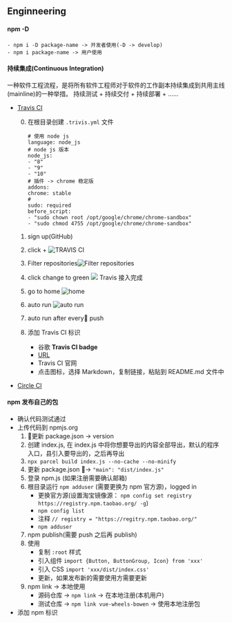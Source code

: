 ## Enginneering

####  npm -D
    - npm i -D package-name -> 开发者使用(-D -> develop)
    - npm i package-name -> 用户使用

####  持续集成(Continuous Integration)
一种软件工程流程，是将所有软件工程师对于软件的工作副本持续集成到共用主线(mainline)的一种举措。
持续测试 + 持续交付 + 持续部署 + ......
- [Travis CI](https://travis-ci.org/)

    0. 在根目录创建 ` .trivis.yml ` 文件
        ```
        # 使用 node js
        language: node_js
        # node js 版本
        node_js:
        - "8"
        - "9"
        - "10"
        # 插件 -> chrome 稳定版
        addons: 
        chrome: stable
        # 
        sudo: required
        before_script:
        - "sudo chown root /opt/google/chrome/chrome-sandbox"
        - "sudo chmod 4755 /opt/google/chrome/chrome-sandbox"
        ```
    
    1. sign up(GitHub)

    2. click + ![TRAVIS CI](https://upload-images.jianshu.io/upload_images/9617841-d99e4fdb01bc35a2.png?imageMogr2/auto-orient/strip%7CimageView2/2/w/1240)

    3. Filter repositories![Filter repositories](https://upload-images.jianshu.io/upload_images/9617841-af883da2f2707f2f.png?imageMogr2/auto-orient/strip%7CimageView2/2/w/1240)

    4. click change to green ![](https://upload-images.jianshu.io/upload_images/9617841-a368f91e060f69e2.png?imageMogr2/auto-orient/strip%7CimageView2/2/w/1240)
    Travis 接入完成

    5. go to home ![home](https://upload-images.jianshu.io/upload_images/9617841-9cee99771a0ea8cd.png?imageMogr2/auto-orient/strip%7CimageView2/2/w/1240)

    6. auto run ![auto run](https://upload-images.jianshu.io/upload_images/9617841-66881dbae7e27fef.png?imageMogr2/auto-orient/strip%7CimageView2/2/w/1240)

    7. auto run after every push

    8. 添加 Travis CI 标识
        - 谷歌 **Travis CI badge**
        - [URL](https://docs.travis-ci.com/user/status-images/)
        - Travis CI 官网
        - 点击图标，选择 Markdown，复制链接，粘贴到 README.md 文件中

- [Circle CI](https://circleci.com/)

#### npm 发布自己的包
- 确认代码测试通过
- 上传代码到 npmjs.org
    1. 更新 package.json -> version
    2. 创建 index.js, 在 index.js 中将你想要导出的内容全部导出，默认的程序入口，县引入要导出的，之后再导出
    3. ` npx parcel build index.js --no-cache --no-minify `
    4. 更新 package.json -> ` "main": "dist/index.js" `
    5. 登录 npm.js (如果注册需要确认邮箱)
    6. 根目录运行 ` npm adduser ` (需要更换为 npm 官方源)，logged in 
        - 更换官方源(设置淘宝镜像源： ` npm config set registry https://registry.npm.taobao.org/ -g `)
        - ` npm config list `
        - 注释 ` // registry = "https://regitry.npm.taobao.org/" ` 
        - ` npm adduser `
    7. npm publish(需要 push 之后再 publish)
    8. 使用
        - 复制 ` :root ` 样式
        - 引入组件 ` import {Button, ButtonGroup, Icon} from 'xxx' `
        - 引入 CSS ` import 'xxx/dist/index.css' `
        - 更新，如果发布新的需要使用方需要更新
    9. npm link -> 本地使用
        - 源码仓库 -> ` npm link ` -> 在本地注册(本机用户)
        - 测试仓库 -> ` npm link vue-wheels-bowen ` -> 使用本地注册包
- 添加 npm 标识
    